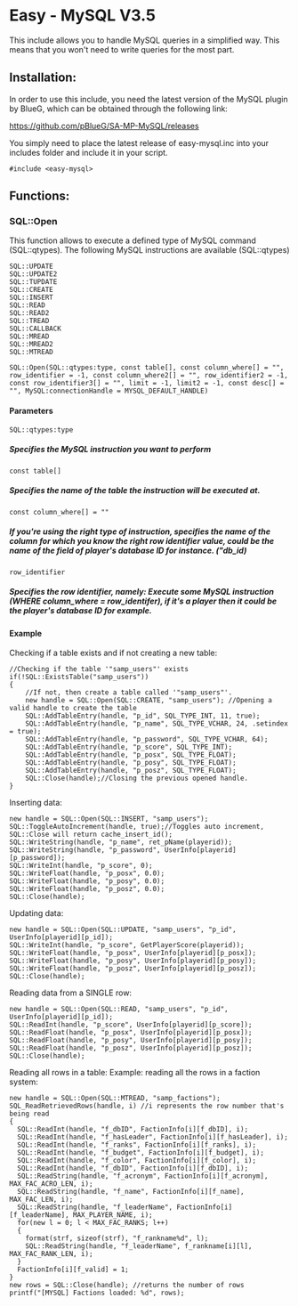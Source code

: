 # Easy - MySQL V3.5

This include allows you to handle MySQL queries in a simplified way. This means that you won't need to write queries for the most part.


## Installation:

In order to use this include, you need the latest version of the MySQL plugin by BlueG, which can be obtained through the following link:

https://github.com/pBlueG/SA-MP-MySQL/releases

You simply need to place the latest release of easy-mysql.inc into your includes folder and include it in your script.

```pawn
#include <easy-mysql>
```

## Functions:

### SQL::Open
This function allows to execute a defined type of MySQL command (SQL::qtypes).
The following MySQL instructions are available (SQL::qtypes)
```pawn
SQL::UPDATE
SQL::UPDATE2
SQL::TUPDATE
SQL::CREATE
SQL::INSERT
SQL::READ
SQL::READ2
SQL::TREAD
SQL::CALLBACK
SQL::MREAD
SQL::MREAD2
SQL::MTREAD
```

```pawn
SQL::Open(SQL::qtypes:type, const table[], const column_where[] = "", row_identifier = -1, const column_where2[] = "", row_identifier2 = -1, const row_identifier3[] = "", limit = -1, limit2 = -1, const desc[] = "", MySQL:connectionHandle = MYSQL_DEFAULT_HANDLE)
```

#### Parameters
```pawn
SQL::qtypes:type
```
##### Specifies the MySQL instruction you want to perform
```pawn
const table[]
```
##### Specifies the name of the table the instruction will be executed at.
```pawn
const column_where[] = ""
```
##### If you're using the right type of instruction, specifies the name of the column for which you know the right row identifier value, could be the name of the field of player's database ID for instance. ("db_id) 
```pawn
row_identifier 
```
##### Specifies the row identifier, namely: Execute some MySQL instruction (WHERE column_where = row_identifer), if it's a player then it could be the player's database ID for example.

#### Example

Checking if a table exists and if not creating a new table:
```pawn
//Checking if the table '"samp_users"' exists 
if(!SQL::ExistsTable("samp_users")) 
{ 
    //If not, then create a table called '"samp_users"'. 
    new handle = SQL::Open(SQL::CREATE, "samp_users"); //Opening a valid handle to create the table
    SQL::AddTableEntry(handle, "p_id", SQL_TYPE_INT, 11, true); 
    SQL::AddTableEntry(handle, "p_name", SQL_TYPE_VCHAR, 24, .setindex = true); 
    SQL::AddTableEntry(handle, "p_password", SQL_TYPE_VCHAR, 64); 
    SQL::AddTableEntry(handle, "p_score", SQL_TYPE_INT); 
    SQL::AddTableEntry(handle, "p_posx", SQL_TYPE_FLOAT); 
    SQL::AddTableEntry(handle, "p_posy", SQL_TYPE_FLOAT); 
    SQL::AddTableEntry(handle, "p_posz", SQL_TYPE_FLOAT); 
    SQL::Close(handle);//Closing the previous opened handle. 
} 
```

Inserting data:
```pawn
new handle = SQL::Open(SQL::INSERT, "samp_users"); 
SQL::ToggleAutoIncrement(handle, true);//Toggles auto increment, SQL::Close will return cache_insert_id(); 
SQL::WriteString(handle, "p_name", ret_pName(playerid)); 
SQL::WriteString(handle, "p_password", UserInfo[playerid][p_password]); 
SQL::WriteInt(handle, "p_score", 0); 
SQL::WriteFloat(handle, "p_posx", 0.0); 
SQL::WriteFloat(handle, "p_posy", 0.0); 
SQL::WriteFloat(handle, "p_posz", 0.0); 
SQL::Close(handle);
```

Updating data:
```pawn
new handle = SQL::Open(SQL::UPDATE, "samp_users", "p_id", UserInfo[playerid][p_id]); 
SQL::WriteInt(handle, "p_score", GetPlayerScore(playerid)); 
SQL::WriteFloat(handle, "p_posx", UserInfo[playerid][p_posx]); 
SQL::WriteFloat(handle, "p_posy", UserInfo[playerid][p_posy]); 
SQL::WriteFloat(handle, "p_posz", UserInfo[playerid][p_posz]); 
SQL::Close(handle); 
```
Reading data from a SINGLE row:
```pawn
new handle = SQL::Open(SQL::READ, "samp_users", "p_id", UserInfo[playerid][p_id]); 
SQL::ReadInt(handle, "p_score", UserInfo[playerid][p_score]); 
SQL::ReadFloat(handle, "p_posx", UserInfo[playerid][p_posx]); 
SQL::ReadFloat(handle, "p_posy", UserInfo[playerid][p_posy]); 
SQL::ReadFloat(handle, "p_posz", UserInfo[playerid][p_posz]); 
SQL::Close(handle);
```

Reading all rows in a table:
Example: reading all the rows in a faction system:
```pawn
new handle = SQL::Open(SQL::MTREAD, "samp_factions");
SQL_ReadRetrievedRows(handle, i) //i represents the row number that's being read
{
  SQL::ReadInt(handle, "f_dbID", FactionInfo[i][f_dbID], i);
  SQL::ReadInt(handle, "f_hasLeader", FactionInfo[i][f_hasLeader], i);
  SQL::ReadInt(handle, "f_ranks", FactionInfo[i][f_ranks], i);
  SQL::ReadInt(handle, "f_budget", FactionInfo[i][f_budget], i);
  SQL::ReadInt(handle, "f_color", FactionInfo[i][f_color], i);
  SQL::ReadInt(handle, "f_dbID", FactionInfo[i][f_dbID], i);
  SQL::ReadString(handle, "f_acronym", FactionInfo[i][f_acronym], MAX_FAC_ACRO_LEN, i);
  SQL::ReadString(handle, "f_name", FactionInfo[i][f_name], MAX_FAC_LEN, i);
  SQL::ReadString(handle, "f_leaderName", FactionInfo[i][f_leaderName], MAX_PLAYER_NAME, i);
  for(new l = 0; l < MAX_FAC_RANKS; l++)
  {
    format(strf, sizeof(strf), "f_rankname%d", l);
    SQL::ReadString(handle, "f_leaderName", f_rankname[i][l], MAX_FAC_RANK_LEN, i);
  }
  FactionInfo[i][f_valid] = 1;
}
new rows = SQL::Close(handle); //returns the number of rows
printf("[MYSQL] Factions loaded: %d", rows);
```
